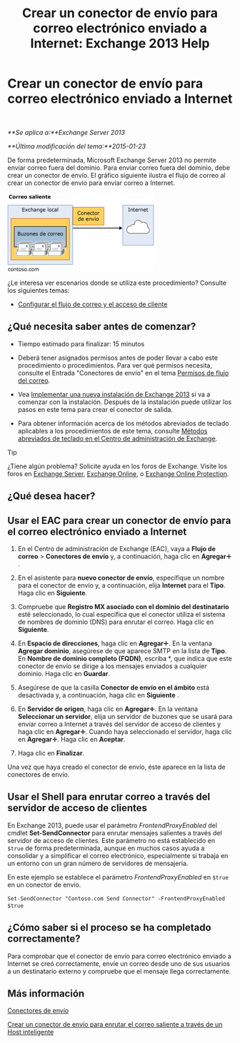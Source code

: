 ﻿---
title: 'Crear un conector de envío para correo electrónico enviado a Internet: Exchange 2013 Help'
TOCTitle: Crear un conector de envío para correo electrónico enviado a Internet
ms:assetid: 6deaefa8-1152-40d9-b1ba-9c19bdf8a928
ms:mtpsurl: https://technet.microsoft.com/es-es/library/JJ657457(v=EXCHG.150)
ms:contentKeyID: 49895697
ms.date: 04/23/2018
mtps_version: v=EXCHG.150
ms.translationtype: HT
---

# Crear un conector de envío para correo electrónico enviado a Internet

 

_**Se aplica a:**Exchange Server 2013_

_**Última modificación del tema:**2015-01-23_

De forma predeterminada, Microsoft Exchange Server 2013 no permite enviar correo fuera del dominio. Para enviar correo fuera del dominio, debe crear un conector de envío. El gráfico siguiente ilustra el flujo de correo al crear un conector de envío para enviar correo a Internet.

![connector\_send\_onprem\_internet](images/JJ657457.e8963e4f-7dce-461f-bbcf-660278cefa35(EXCHG.150).gif "connector_send_onprem_internet")

¿Le interesa ver escenarios donde se utiliza este procedimiento? Consulte los siguientes temas:

  - [Configurar el flujo de correo y el acceso de cliente](configure-mail-flow-and-client-access-exchange-2013-help.md)

## ¿Qué necesita saber antes de comenzar?

  - Tiempo estimado para finalizar: 15 minutos

  - Deberá tener asignados permisos antes de poder llevar a cabo este procedimiento o procedimientos. Para ver qué permisos necesita, consulte el Entrada "Conectores de envío" en el tema [Permisos de flujo del correo](mail-flow-permissions-exchange-2013-help.md).

  - Vea [Implementar una nueva instalación de Exchange 2013](deploy-a-new-installation-of-exchange-2013-exchange-2013-help.md) si va a comenzar con la instalación. Después de la instalación puede utilizar los pasos en este tema para crear el conector de salida.

  - Para obtener información acerca de los métodos abreviados de teclado aplicables a los procedimientos de este tema, consulte [Métodos abreviados de teclado en el Centro de administración de Exchange](keyboard-shortcuts-in-the-exchange-admin-center-exchange-online-protection-help.md).


> [!TIP]
> ¿Tiene algún problema? Solicite ayuda en los foros de Exchange. Visite los foros en <A href="https://go.microsoft.com/fwlink/p/?linkid=60612">Exchange Server</A>, <A href="https://go.microsoft.com/fwlink/p/?linkid=267542">Exchange Online</A>, o <A href="https://go.microsoft.com/fwlink/p/?linkid=285351">Exchange Online Protection</A>.



## ¿Qué desea hacer?

## Usar el EAC para crear un conector de envío para el correo electrónico enviado a Internet

1.  En el Centro de administración de Exchange (EAC), vaya a **Flujo de correo** \> **Conectores de envío** y, a continuación, haga clic en **Agregar**![Agregar icono](images/JJ218640.c1e75329-d6d7-4073-a27d-498590bbb558(EXCHG.150).gif "Agregar icono").

2.  En el asistente para **nuevo conector de envío**, especifique un nombre para el conector de envío y, a continuación, elija **Internet** para el **Tipo**. Haga clic en **Siguiente**.

3.  Compruebe que **Registro MX asociado con el dominio del destinatario** esté seleccionado, lo cual especifica que el conector utiliza el sistema de nombres de dominio (DNS) para enrutar el correo. Haga clic en **Siguiente**.

4.  En **Espacio de direcciones**, haga clic en **Agregar**![Agregar icono](images/JJ218640.c1e75329-d6d7-4073-a27d-498590bbb558(EXCHG.150).gif "Agregar icono"). En la ventana **Agregar dominio**, asegúrese de que aparece SMTP en la lista de **Tipo**. En **Nombre de dominio completo (FQDN)**, escriba \*, que indica que este conector de envío se dirige a los mensajes enviados a cualquier dominio. Haga clic en **Guardar**.

5.  Asegúrese de que la casilla **Conector de envío en el ámbito** está desactivada y, a continuación, haga clic en **Siguiente** .

6.  En **Servidor de origen**, haga clic en **Agregar**![Agregar icono](images/JJ218640.c1e75329-d6d7-4073-a27d-498590bbb558(EXCHG.150).gif "Agregar icono"). En la ventana **Seleccionar un servidor**, elija un servidor de buzones que se usará para enviar correo a Internet a través del servidor de acceso de clientes y haga clic en **Agregar**![Agregar icono](images/JJ218640.c1e75329-d6d7-4073-a27d-498590bbb558(EXCHG.150).gif "Agregar icono"). Cuando haya seleccionado el servidor, haga clic en **Agregar**![Agregar icono](images/JJ218640.c1e75329-d6d7-4073-a27d-498590bbb558(EXCHG.150).gif "Agregar icono"). Haga clic en **Aceptar**.

7.  Haga clic en **Finalizar**.

Una vez que haya creado el conector de envío, éste aparece en la lista de conectores de envío.

## Usar el Shell para enrutar correo a través del servidor de acceso de clientes

En Exchange 2013, puede usar el parámetro *FrontendProxyEnabled* del cmdlet **Set-SendConnector** para enrutar mensajes salientes a través del servidor de acceso de clientes. Este parámetro no está establecido en `$true` de forma predeterminada, aunque en muchos casos ayuda a consolidar y a simplificar el correo electrónico, especialmente si trabaja en un entorno con un gran número de servidores de mensajería.

En este ejemplo se establece el parámetro *FrontendProxyEnabled* en `$true` en un conector de envío.

    Set-SendConnector "Contoso.com Send Connector" -FrontendProxyEnabled $true

## ¿Cómo saber si el proceso se ha completado correctamente?

Para comprobar que el conector de envío para correo electrónico enviado a Internet se creó correctamente, envíe un correo desde uno de sus usuarios a un destinatario externo y compruebe que el mensaje llega correctamente.

## Más información

[Conectores de envío](send-connectors-exchange-2013-help.md)

[Crear un conector de envío para enrutar el correo saliente a través de un Host inteligente](create-a-send-connector-to-route-outbound-email-through-a-smart-host-exchange-2013-help.md)

